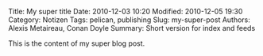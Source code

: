 Title: My super title
Date: 2010-12-03 10:20
Modified: 2010-12-05 19:30
Category: Notizen
Tags: pelican, publishing
Slug: my-super-post
Authors: Alexis Metaireau, Conan Doyle
Summary: Short version for index and feeds

This is the content of my super blog post.